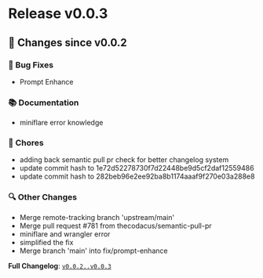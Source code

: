 # Release v0.0.3

## 🔄 Changes since v0.0.2

### 🐛 Bug Fixes

- Prompt Enhance

### 📚 Documentation

- miniflare error knowledge

### 🔧 Chores

- adding back semantic pull pr check for better changelog system
- update commit hash to 1e72d52278730f7d22448be9d5cf2daf12559486
- update commit hash to 282beb96e2ee92ba8b1174aaaf9f270e03a288e8

### 🔍 Other Changes

- Merge remote-tracking branch 'upstream/main'
- Merge pull request #781 from thecodacus/semantic-pull-pr
- miniflare and wrangler error
- simplified the fix
- Merge branch 'main' into fix/prompt-enhance

**Full Changelog**: [`v0.0.2..v0.0.3`](https://github.com/stackblitz-labs/bolt.diy/compare/v0.0.2...v0.0.3)
